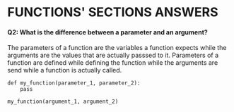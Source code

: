 # FUNCTIONS' SECTIONS ANSWERS

#### Q2: What is the difference between a parameter and an argument?
The parameters of a function are the variables a function expects while the arguments are the values that are actually passsed to it. Parameters of a function are defined while defining the function while the arguments are send while a function is actually called.

```
def my_function(parameter_1, parameter_2):
    pass

my_function(argument_1, argument_2)
```
